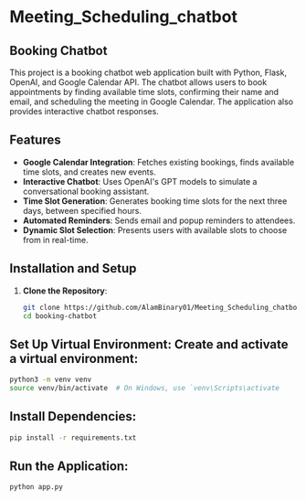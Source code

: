 # Meeting_Scheduling_chatbot

## Booking Chatbot

This project is a booking chatbot web application built with Python, Flask, OpenAI, and Google Calendar API. The chatbot allows users to book appointments by finding available time slots, confirming their name and email, and scheduling the meeting in Google Calendar. The application also provides interactive chatbot responses.

## Features

- **Google Calendar Integration**: Fetches existing bookings, finds available time slots, and creates new events.
- **Interactive Chatbot**: Uses OpenAI's GPT models to simulate a conversational booking assistant.
- **Time Slot Generation**: Generates booking time slots for the next three days, between specified hours.
- **Automated Reminders**: Sends email and popup reminders to attendees.
- **Dynamic Slot Selection**: Presents users with available slots to choose from in real-time.

## Installation and Setup

1. **Clone the Repository**:
   ```bash
   git clone https://github.com/AlamBinary01/Meeting_Scheduling_chatbot
   cd booking-chatbot

## Set Up Virtual Environment: Create and activate a virtual environment:
  ```bash
python3 -m venv venv
source venv/bin/activate  # On Windows, use `venv\Scripts\activate
```
## Install Dependencies:
```bash
pip install -r requirements.txt
```
## Run the Application:
```bash
python app.py
```

